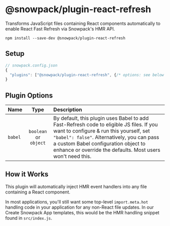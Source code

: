 # @snowpack/plugin-react-refresh

Transforms JavaScript files containing React components automatically to enable React Fast Refresh via Snowpack's HMR API.

```
npm install --save-dev @snowpack/plugin-react-refresh
```

## Setup

```js
// snowpack.config.json
{
  "plugins": ["@snowpack/plugin-react-refresh", {/* options: see below */}]
}
```

## Plugin Options

| Name    |         Type          | Description                                                                                                                                                                                                                                                                             |
| :------ | :-------------------: | :-------------------------------------------------------------------------------------------------------------------------------------------------------------------------------------------------------------------------------------------------------------------------------------- |
| `babel` | `boolean` or `object` | By default, this plugin uses Babel to add Fast-Refresh code to eligible JS files. If you want to configure & run this yourself, set `"babel": false"`. Alternatively, you can pass a custom Babel configuration object to enhance or override the defaults. Most users won't need this. |

## How it Works

This plugin will automatically inject HMR event handlers into any file containing a React component.

In most applications, you'll still want some top-level `import.meta.hot` handling code in your application for any non-React file updates. In our Create Snowpack App templates, this would be the HMR handling snippet found in `src/index.js`.
